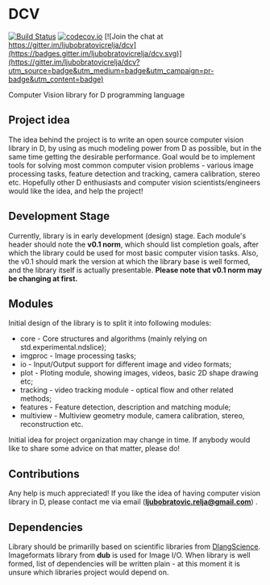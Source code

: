 # DCV 

[![Build Status](https://travis-ci.org/ljubobratovicrelja/dcv.svg?branch=master)](https://travis-ci.org/ljubobratovicrelja/dcv) [![codecov.io](https://codecov.io/github/ljubobratovicrelja/dcv/coverage.svg?branch=master)](https://codecov.io/github/ljubobratovicrelja/dcv?branch=master) [![Join the chat at https://gitter.im/ljubobratovicrelja/dcv](https://badges.gitter.im/ljubobratovicrelja/dcv.svg)](https://gitter.im/ljubobratovicrelja/dcv?utm_source=badge&utm_medium=badge&utm_campaign=pr-badge&utm_content=badge)

Computer Vision library for D programming language



## Project idea
The idea behind the project is to write an open source computer vision library in D, by using as much modeling power from D as possible, but in the same time getting the desirable performance. Goal would be to implement tools for solving most common computer vision problems - various image processing tasks, feature detection and tracking, camera calibration, stereo etc. Hopefully other D enthusiasts and computer vision scientists/engineers would like the idea, and help the project!

## Development Stage
Currently, library is in early development (design) stage. Each module's header should note the **v0.1 norm**, which should list completion goals, after which the library could be used for most basic computer vision tasks. Also, the v0.1 should mark the version at which the library base is well formed, and the library itself is actually presentable. **Please note that v0.1 norm may be changing at first.**

## Modules
Initial design of the library is to split it into following modules:
* core - Core structures and algorithms (mainly relying on std.experimental.ndslice);
* imgproc - Image processing tasks;
* io - Input/Output support for different image and video formats;
* plot - Ploting module, showing images, videos, basic 2D shape drawing etc;
* tracking - video tracking module - optical flow and other related methods;
* features - Feature detection, description and matching module;
* multiview - Multiview geometry module, camera calibration, stereo, reconstruction etc.

Initial idea for project organization may change in time. If anybody would like to share some advice on that matter, please do!

## Contributions
Any help is much appreciated! If you like the idea of having computer vision library in D, please contact me via email (**ljubobratovic.relja@gmail.com**) .

## Dependencies
Library should be primarilly based on scientific libraries from [DlangScience](https://github.com/DlangScience). Imageformats library from **dub** is used for Image I/O. When library is well formed, list of dependencies will be written plain - at this moment it is unsure which libraries project would depend on.


